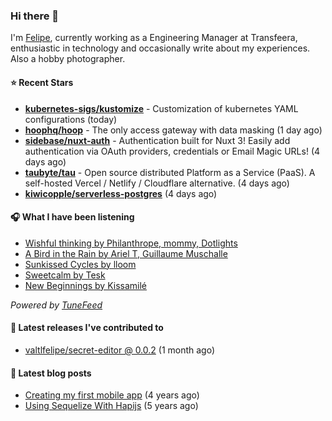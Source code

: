 ### Hi there 👋

I'm [Felipe](https://felipevm.com), currently working as a Engineering Manager at Transfeera, enthusiastic in technology and occasionally write about my experiences. Also a hobby photographer.

#### ⭐ Recent Stars
- **[kubernetes-sigs/kustomize](https://github.com/kubernetes-sigs/kustomize)** - Customization of kubernetes YAML configurations (today)
- **[hoophq/hoop](https://github.com/hoophq/hoop)** - The only access gateway with data masking (1 day ago)
- **[sidebase/nuxt-auth](https://github.com/sidebase/nuxt-auth)** - Authentication built for Nuxt 3! Easily add authentication via OAuth providers, credentials or Email Magic URLs! (4 days ago)
- **[taubyte/tau](https://github.com/taubyte/tau)** - Open source distributed Platform as a Service (PaaS). A self-hosted Vercel / Netlify / Cloudflare alternative. (4 days ago)
- **[kiwicopple/serverless-postgres](https://github.com/kiwicopple/serverless-postgres)** (4 days ago)

#### 🎧 What I have been listening
- [Wishful thinking by Philanthrope, mommy, Dotlights](https://open.spotify.com/track/0bIL5bznf2gXJZLPiJAbxo)
- [A Bird in the Rain by Ariel T, Guillaume Muschalle](https://open.spotify.com/track/4HMrJIKSuVjEyXYIi7smht)
- [Sunkissed Cycles by lloom](https://open.spotify.com/track/63VjwbNSIqYNk3EakDUDdY)
- [Sweetcalm by Tesk](https://open.spotify.com/track/0VBtT45h0WN2m76mjuBz8i)
- [New Beginnings by Kissamilé](https://open.spotify.com/track/3Vw2rtdWlU1b92EGr2gPue)

_Powered by [TuneFeed](https://tunefeed.app?ref=valtlfelipe-gh-profile)_ 

#### 🚀 Latest releases I've contributed to


- [valtlfelipe/secret-editor @ 0.0.2](https://github.com/valtlfelipe/secret-editor/releases/tag/0.0.2) (1 month ago)

#### 📄 Latest blog posts
- [Creating my first mobile app](https://felipevm.com/posts/creating-my-first-mobile-app/) (4 years ago)
- [Using Sequelize With Hapijs](https://felipevm.com/posts/using-sequelize-with-hapijs/) (5 years ago)
